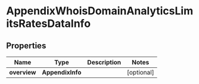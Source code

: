 # AppendixWhoisDomainAnalyticsLimitsRatesDataInfo


## Properties

| Name | Type | Description | Notes |
|------------ | ------------- | ------------- | -------------|
**overview** | **AppendixInfo** |  |[optional]|